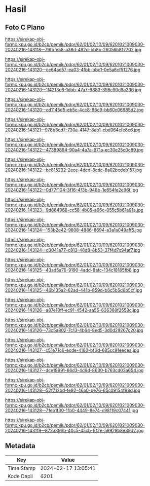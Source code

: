 # Hasil

## Foto C Plano

https://sirekap-obj-formc.kpu.go.id/b2cb/pemilu/pdpr/62/01/02/10/09/6201021009030-20240216-143118--79fbfe58-a38d-482d-bb8b-26056b817702.jpg

https://sirekap-obj-formc.kpu.go.id/b2cb/pemilu/pdpr/62/01/02/10/09/6201021009030-20240216-143120--ce64ad57-ea03-4fbb-bbc1-0e5a6cf51276.jpg

https://sirekap-obj-formc.kpu.go.id/b2cb/pemilu/pdpr/62/01/02/10/09/6201021009030-20240216-143120--1f4213c6-1dbb-47a7-9883-398c90d8a236.jpg

https://sirekap-obj-formc.kpu.go.id/b2cb/pemilu/pdpr/62/01/02/10/09/6201021009030-20240216-143120--cd1145d5-eb5c-4cc8-86c9-bb60c06685d2.jpg

https://sirekap-obj-formc.kpu.go.id/b2cb/pemilu/pdpr/62/01/02/10/09/6201021009030-20240216-143121--978b3ed7-730a-4147-8ab1-ebd064cfe8e6.jpg

https://sirekap-obj-formc.kpu.go.id/b2cb/pemilu/pdpr/62/01/02/10/09/6201021009030-20240216-143122--47389894-90a4-4a7a-971a-ec30e25c0c89.jpg

https://sirekap-obj-formc.kpu.go.id/b2cb/pemilu/pdpr/62/01/02/10/09/6201021009030-20240216-143122--bc815232-2ece-4dcd-8cdc-8a02bcdeb157.jpg

https://sirekap-obj-formc.kpu.go.id/b2cb/pemilu/pdpr/62/01/02/10/09/6201021009030-20240216-143122--0d77f104-3f16-4f3b-948b-1e654fe2e96f.jpg

https://sirekap-obj-formc.kpu.go.id/b2cb/pemilu/pdpr/62/01/02/10/09/6201021009030-20240216-143123--9d864968-cc58-4b05-a96c-055c5b61a91a.jpg

https://sirekap-obj-formc.kpu.go.id/b2cb/pemilu/pdpr/62/01/02/10/09/6201021009030-20240216-143124--153b2e42-9808-4886-8694-a3a1a049aff5.jpg

https://sirekap-obj-formc.kpu.go.id/b2cb/pemilu/pdpr/62/01/02/10/09/6201021009030-20240216-143124--d3041a77-c813-48d8-8b53-37f4d7c94af7.jpg

https://sirekap-obj-formc.kpu.go.id/b2cb/pemilu/pdpr/62/01/02/10/09/6201021009030-20240216-143125--43ad5a79-9190-4add-8afc-134c18165fb8.jpg

https://sirekap-obj-formc.kpu.go.id/b2cb/pemilu/pdpr/62/01/02/10/09/6201021009030-20240216-143125--46b135a2-62ad-441b-859d-b6c5b5d6b5cf.jpg

https://sirekap-obj-formc.kpu.go.id/b2cb/pemilu/pdpr/62/01/02/10/09/6201021009030-20240216-143126--a87e10ff-ec91-4542-aa55-636368f2558c.jpg

https://sirekap-obj-formc.kpu.go.id/b2cb/pemilu/pdpr/62/01/02/10/09/6201021009030-20240216-143126--73c5a802-7c13-4b64-8ed5-3d0d28267c20.jpg

https://sirekap-obj-formc.kpu.go.id/b2cb/pemilu/pdpr/62/01/02/10/09/6201021009030-20240216-143127--c51e71c6-ecde-4160-bf6d-685cc91eecea.jpg

https://sirekap-obj-formc.kpu.go.id/b2cb/pemilu/pdpr/62/01/02/10/09/6201021009030-20240216-143127--dce19991-86d3-4d6d-8630-b763cd03a654.jpg

https://sirekap-obj-formc.kpu.go.id/b2cb/pemilu/pdpr/62/01/02/10/09/6201021009030-20240216-143128--52f712bd-fe92-46a0-be76-65c09154f98d.jpg

https://sirekap-obj-formc.kpu.go.id/b2cb/pemilu/pdpr/62/01/02/10/09/6201021009030-20240216-143128--71eb1f30-11b0-4449-8e74-c98119c07441.jpg

https://sirekap-obj-formc.kpu.go.id/b2cb/pemilu/pdpr/62/01/02/10/09/6201021009030-20240216-143119--872a396b-40c5-45cb-9f2e-59928b8e39d2.jpg


## Metadata

| Key        | Value               |
| ---------- | ------------------- |
| Time Stamp | 2024-02-17 13:05:41 |
| Kode Dapil | 6201                |



